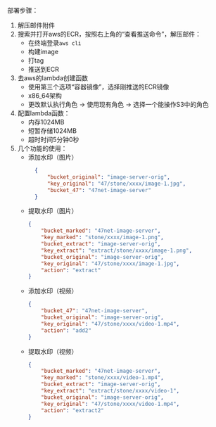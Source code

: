 部署步骤：

1. 解压邮件附件
2. 搜索并打开aws的ECR，按照右上角的“查看推送命令”，解压邮件：
    - 在终端登录`aws cli`
    - 构建image
    - 打tag
    - 推送到ECR
3. 去aws的lambda创建函数
    - 使用第三个选项“容器镜像”，选择刚推送的ECR镜像
    - x86_64架构
    - 更改默认执行角色 -> 使用现有角色 -> 选择一个能操作S3中的角色
4. 配置lambda函数：
    - 内存1024MB
    - 短暂存储1024MB
    - 超时时间5分钟0秒
5. 几个功能的使用：
    - 添加水印（图片）
      ```json
        {
            "bucket_original": "image-server-orig",
            "key_original": "47/stone/xxxx/image-1.jpg",
            "bucket_47": "47net-image-server"
        }
      ```
    - 提取水印（图片）
        ```json
        {
            "bucket_marked": "47net-image-server",
            "key_marked": "stone/xxxx/image-1.png",
            "bucket_extract": "image-server-orig",
            "key_extract": "extract/stone/xxxx/image-1.png",
            "bucket_original": "image-server-orig",
            "key_original": "47/stone/xxxx/image-1.jpg",
            "action": "extract"
        }
        ```
    - 添加水印（视频）
        ```json
        {
            "bucket_47": "47net-image-server",
            "bucket_original": "image-server-orig",
            "key_original": "47/stone/xxxx/video-1.mp4",
            "action": "add2"
        }
        ```
    - 提取水印（视频）
        ```json
        {
            "bucket_marked": "47net-image-server",
            "key_marked": "stone/xxxx/video-1.mp4",
            "bucket_extract": "image-server-orig",
            "key_extract": "extract/stone/xxxx/video-1",
            "bucket_original": "image-server-orig",
            "key_original": "47/stone/xxxx/video-1.mp4",
            "action": "extract2"
        }
        ```